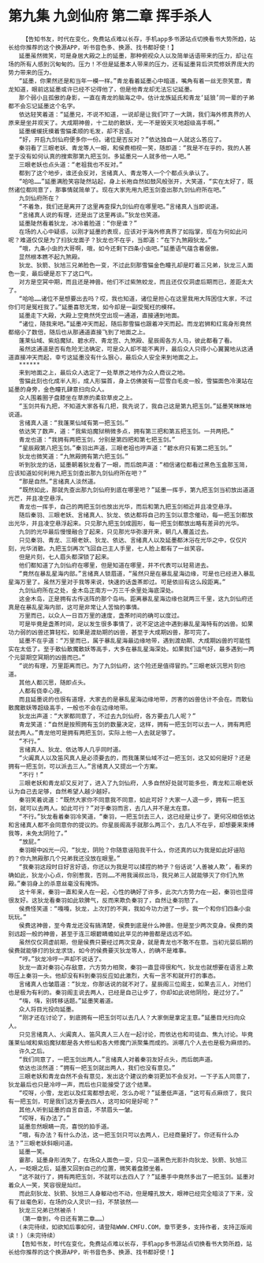 # 第九集 九剑仙府 第二章 挥手杀人
        【告知书友，时代在变化，免费站点难以长存，手机app多书源站点切换看书大势所趋，站长给你推荐的这个换源APP，听书音色多、换源、找书都好使！】
       延墨虽然微笑，可是身居大殿之上的延墨，那种俯视众人以及简单话语带来的压力，却让在场的所有人感到沉甸甸的。压力！不但是延墨本人带来的压力，还有延墨背后洪荒修妖界庞大的势力带来的压力。
       “延墨，你果然还是和当年一模一样。”青龙看着延墨心中暗道，嘴角有着一丝无奈笑意，青龙知道，眼前这延墨或许已经不记得他了，但是他青龙却无法忘记延墨。
       那个弱小且孤傲的身影，一直在青龙的脑海之中。估计龙族延氏和青龙‘延狼’同一辈的子弟都不会忘记延墨这个名字。
       依达轻笑着道：“延墨兄，不说不知道，一说却是让我们吓了一大跳，我们海外修真界的人原来是坐井观天了。大成期神兽，十二劫的散妖，无一不是毁天灭地超级高手啊。”
       延墨缓缓抚摸着雪猫柔顺的毛发，却不言语。
       “好，开启九剑仙府便多你一份。诸位是否反对？”依达独自一人就这么答应了。
       秦羽看了三眼老妖、青龙等人一眼，和侯费相视一笑，随即道：“我是不在乎的，我的人甚至于没有如何认真的搜索那第九把玉剑。多延墨兄一人就多他一人吧。”
       三眼老妖也点头道：“老祖我也不反对。”
       都到了这个地步，谁还会反对，言绪真人、青龙等人一个个都点头承认了。
       “哈哈……”延墨满脸笑容陡然站起，身上长袍自然如鼓风般张开，大笑道，“实在太好了，既然诸位都同意了，那事情就简单了。现在大家先用九把玉剑查出那九剑仙府所在吧。”
       九剑仙府所在？
       “不着急，我们还是离开了这里再查探九剑仙府在哪里吧。”言绪真人当即说道。
       “言绪真人说的有理，还是出了这里再谈。”狄龙也笑道。
       延墨陡然看着狄龙，冰冷着脸道：“你是谁？”
       在场的人心中疑惑，以刚才延墨的表现，应该对于海外修真界了如指掌，现在为何如此问呢？难道仅仅是为了扫狄龙面子？狄龙也不在乎，当即道：“在下九煞殿狄龙。”
       “哦，九条小虫的大哥啊，哦，如今还剩下四条小虫吧。”延墨语气蕴含着倨傲。
       显然根本瞧不起九煞殿。
       狄龙、狄箭、狄旭三兄弟脸色一变，不过此刻那雪猫金色瞳孔却是盯着三兄弟，狄龙三人面色一变，最后硬是忍下了这口气。
       对方是空冥中期，而且还是神兽。他们不过紫煞蛟龙，而且还仅仅洞虚后期而已，差距太大了。
       “哈哈……诸位不是想要出去吗？哎，我也知道，诸位是担心在这里我用大阵困住大家，不过你们可是冤枉我了。”延墨喜怒无常，如今却是一副受冤枉的模样。
       延墨走下大殿，大殿上空竟然凭空出现一通道，直接通到地面。
       “诸位，随我来吧。”延墨冲天而起，随后那雪猫也跟着冲天而起。而龙岩狮和红鸾身形竟然都缩小了数倍，随后也从那通道直接飞到了地面之上。
       蓬莱仙域、紫焰魔狱、碧水府、青龙宫、九煞殿、星辰阁各方人马，彼此都看了看。
       虽然这通道是否有危险无法确定，可是众人却不能不离开，最后众人只得小心翼翼地从这通道直接冲天而起，幸亏这延墨没有什么狠心，最后众人安全来到地面之上。
       ******
       来到地面之上，最后众人选定了一处草原之地作为众人商议之地。
       雪猫此刻也化成半人形，成人形猫首，身上仿佛披有一层雪白毛皮一般，雪猫面色冷漠站在延墨的身旁，金色瞳孔肆意扫向众人。
       众人围着圈子盘膝坐在草原的柔软草皮之上。
       “玉剑共有九把，不知道大家各有几把，我先说了，我自己这是第九把玉剑。”延墨笑眯眯地说道。
       言绪真人道：“我蓬莱仙域有第一把玉剑。”
       依达笑了数声，道：“我紫焰魔狱稍微多点，拥有第三把和第五把玉剑。一共两把。”
       青龙也道：“我拥有两把玉剑，分别是第四把和第七把玉剑。”
       “星辰殿第八把玉剑。”秦羽出声道，三眼老祖也哼声道：“碧水府只有第二把玉剑。”
       狄龙也微笑道：“九煞殿拥有第六把玉剑。”
       听到狄龙的话，延墨朝着狄龙看了一眼，而后朗声道：“相信诸位都看过黑色玉盒那玉简，应该知道如何利用九把玉剑查出那九剑仙府所在吧？”
       “那是自然。”言绪真人淡然道。
       “既然如此，那就先查出那九剑仙府到底在哪里吧？”延墨一挥手，第九把玉剑当初放出道道光芒，并且凌空悬浮。
       青龙也一挥手，自己的两把玉剑也放出光华，而后和第九把玉剑相近并且凌空悬浮。
       随后秦羽、三眼老妖、言绪真人、狄龙、依达都将自己的玉剑以意念催动，每一把玉剑都放出光华，并且凌空悬浮起来。只见那九把玉剑成圆形，每一把玉剑都放出略有差异的光华。
       九剑的光华最后慢慢融合了起来，只见那光华弥漫开来，朝几人覆盖过去。
       只见秦羽、青龙、三眼老妖、狄龙、依达、言绪真人以及延墨都沐浴在光华之中，仅仅片刻，光华消散。九把玉剑再次飞回自己主人手里，七人脸上都有了一丝笑容。
       但是片刻，七人眉头都深锁了起来。
       他们都知道了九剑仙府在哪里，但是知道在哪里，并不代表可以轻易进去。
       “竟然在暴乱星海内部。”言绪真人锁眉道，“虽然只是在暴乱星海边缘，可是也已经进入暴乱星海万里了。虽然万里对于我等来说，快速的话盏茶即过。可是依旧有这么段距离。”
       九剑仙府所在之处，金木岛正南方一万三千余里处海底深处。
       这金木岛，正是拥有古传送阵的那个岛屿。距离暴乱星海边缘也就两三千里，这九剑仙府还真是在暴乱星海内部，这可是非常让人苦恼的事情。
       万里而已，以众人一日百万里的速度，盏茶时间的确可以度过。
       可是毕竟是盏茶时间，足以发生很多事情了，说不定这途中遇到暴乱星海特有的凶兽。如果功力弱的凶兽还算轻松，如果是渡劫期的凶兽，甚至于大成期凶兽，那可完了。
       延墨不在乎道：“万里而已，属于暴乱星海最边缘地带，遇到渡劫期、大成期凶兽的可能性实在太低了。至于散仙散魔散妖等高手，大多在暴乱星海深处。如果我们运气好，最多遇到一两个元婴期空冥期的凶兽而已。”
       “说的有理，万里距离而已。为了九剑仙府，这个险还是值得冒的。”三眼老妖沉思片刻也道。
       其他人都沉思，随即点头。
       人都有侥幸心理。
       而且延墨说的也很有道理，大家去的是暴乱星海边缘地带，厉害的凶兽估计不会在。而散仙散魔散妖等超级高手，一般也不会在边缘地带。
       狄龙出声道：“大家都同意了，不过去九剑仙府，各方要去几人呢？”
       青龙笑道：“自然是按照拥有玉剑的数量决定，这样，拥有一把玉剑可以去一人，拥有两把就去两人。”青龙他可是拥有两把玉剑，实际上他一人去就足够了。
       “不行。”
       言绪真人、狄龙、依达等人几乎同时道。
       “火阗真人以及笛风真人是必须要去的，而我蓬莱仙域不过一把玉剑，这又如何是好？还是拥有一把玉剑，可以派去三人。”言绪真人又提出一个方案。
       “不行！”
       三眼老妖和青龙却又反对了，进入了九剑仙府，人多自然好处就可能多些，青龙和三眼老妖认为自己去足够，自然希望人越少越好。
       秦羽笑着说道：“既然大家你不同意我不同意，如此可好？大家一人退一步，拥有一把玉剑，就可以去两人。如此可行？”对于秦羽而言，去几人并不是太在意。
       “不行。”狄龙看着秦羽冷笑道，“秦羽，一把玉剑去三人，这已经是让步了。更何况相信依达和言绪真人都不会同意你的提议的。你星辰阁高手就那么两三个，去几人不在乎，却想要来束缚我等，未免太阴险了。”
       “放屁。”
       秦羽眼中凶光一闪，“狄龙，阴险？你随意诬陷我干什么，你还真的以为我是如此好诬陷的？你九煞殿那几个兄弟我还没放在眼里。”
       “我秦羽这段时日好言好语，你还以为我是可以揉捏的柿子？俗话说‘人善被人欺’，看来的确如此，狄龙小心点，你别惹我，否则……不用我澜叔出马，我兄弟三人就能够灭了你们九煞殿。”秦羽身上的杀意丝毫没有掩饰。
       这十年来，秦羽一直和亲人在一起，心性的确好了许多，此次六方势力在一起，秦羽也显得很友好。这狄龙看秦羽如此软脾气，反而来欺负秦羽了，自然让秦羽怒了。
       侯费怪笑道：“嘎嘎，狄龙，上次打的不爽，我如今功力进了一步。我一个和你们四条小虫玩玩。”
       侯费这神兽，至今青龙还没有搞清楚，侯费到底是什么神兽。但是至少两次变身。侯费的类别远超一般的神兽，甚至于连三眼碧睛蟾如此罕见的神兽都是远远不如。
       虽然仅仅洞虚前期，但是侯费只要经过两次变身，就是青龙也不敢不在意。当初元婴后期的侯费就能够打的狄龙求饶，如今的侯费要灭狄龙等人，的确不是难事。
       “哼。”狄龙冷哼一声却不说话了。
       狄龙一直对秦羽心存敌意，六方势力相聚，秦羽一直显得很和气，狄龙也就想要在语言上欺辱压上秦羽一头。他却没有料到秦羽反应如此激烈，大有一言不和就开打的事态。
       言绪真人也皱眉道：“狄龙，你那话说的就不对了。星辰阁三位阁主，如果去三人，对他们也是极为有利的。秦羽阁主说去两人，已经是自己让步了，你却如此说他阴险，是过分了。”
       “嗨，嗨，别转移话题。”延墨笑着道。
       众人将目光投向延墨。
       “刚才还在讨论了，到底拥有一把玉剑可以去几人？大家倒是拿定主意。”延墨目光扫向众人。
       只见言绪真人、火阗真人、笛风真人三人在一起讨论，而依达也和司徒血、焦九讨论。毕竟蓬莱仙域和紫焰魔狱都是各大修仙和各大修魔门派聚集而成的。派哪几个人去也是极为麻烦的。
       许久之后。
       “我们同意了，一把玉剑出两人。”言绪真人对着秦羽友好点头，而后朗声道。
       依达也淡然道：“拥有一把玉剑就出两人，我们也没有意见。”
       三眼老妖和青龙自然不会有意见，发出这个建议的秦羽更加不会反对。一下子五人同意了，狄龙最后也只是冷哼一声，而后也只能接受了这个结果。
       “哎呀，小雪，龙岩以及红鸾都想去呢，怎么办呢？”延墨低声道，“这可有点麻烦了，我只有一把玉剑，可是我们这方要去四人，这可如何是好呢？”
       其他人听到延墨的自言自语，不禁眉头一皱。
       “哎呀，有办法了。”
       延墨忽然眼睛一亮，喜悦的拍手道。
       “哦，有办法？有什么办法，这一把玉剑只可以去两人，已经商量好了。你还有什么办法？”三眼老妖斜眼问道。
       延墨一笑。
       霎那，延墨身形消失了，在场众人面色一变，只见一道黑色光影扑向狄龙、狄箭、狄旭三人，一眨眼之后，延墨又回到自己的位置，微笑着盘膝坐着。
       “这不就行了，拥有两把玉剑，不就可以去四人了？”延墨手中竟然多出了一把玉剑。延墨对着众人一笑，笑容很是灿烂。
       而此刻狄龙、狄箭、狄旭三人身躯动也不动，但是瞳孔放大，眼神已经完全暗淡了下来，没有了丝毫色彩，在场的众人灵识一扫，不禁骇然——
       狄龙三兄弟已然被杀！
       （第一章到，今日还有第二章……）
       (未完待续，如欲知后事如何，请登陆WWW.CMFU.COM，章节更多，支持作者，支持正版阅读！)（未完待续）
       【告知书友，时代在变化，免费站点难以长存，手机app多书源站点切换看书大势所趋，站长给你推荐的这个换源APP，听书音色多、换源、找书都好使！】